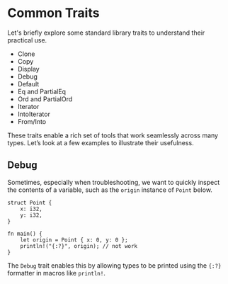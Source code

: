 # Common Traits

Let's briefly explore some standard library traits to understand their practical
use.

- Clone
- Copy
- Display
- Debug
- Default
- Eq and PartialEq
- Ord and PartialOrd
- Iterator
- IntoIterator
- From/Into

These traits enable a rich set of tools that work seamlessly across many types.
Let’s look at a few examples to illustrate their usefulness.

## Debug

Sometimes, especially when troubleshooting, we want to quickly inspect the
contents of a variable, such as the `origin` instance of `Point` below.

```rust,does_not_compile
struct Point {
    x: i32,
    y: i32,
}

fn main() {
    let origin = Point { x: 0, y: 0 };
    println!("{:?}", origin); // not work
}
```

The `Debug` trait enables this by allowing types to be
printed using the `{:?}` formatter in macros like `println!`.


